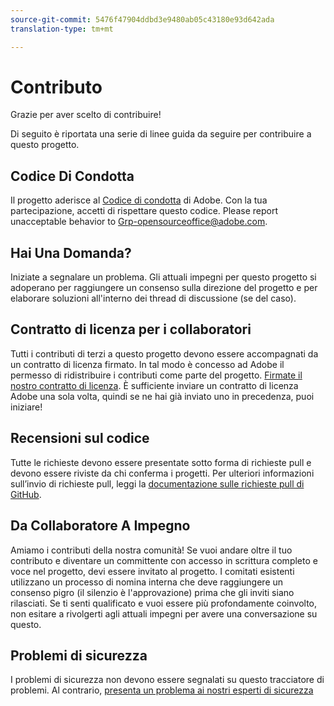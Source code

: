 ```yaml
---
source-git-commit: 5476f47904ddbd3e9480ab05c43180e93d642ada
translation-type: tm+mt

---
```

# Contributo

Grazie per aver scelto di contribuire!

Di seguito è riportata una serie di linee guida da seguire per contribuire a questo progetto.

## Codice Di Condotta

Il progetto aderisce al [Codice di condotta](code-of-conduct.md) di Adobe. Con la tua partecipazione, accetti di rispettare questo codice. Please report unacceptable behavior to
[Grp-opensourceoffice@adobe.com](mailto:Grp-opensourceoffice@adobe.com).

## Hai Una Domanda?

Iniziate a segnalare un problema. Gli attuali impegni per questo progetto si adoperano per raggiungere un consenso sulla direzione del progetto e per elaborare soluzioni all&#39;interno dei thread di discussione (se del caso).

## Contratto di licenza per i collaboratori

Tutti i contributi di terzi a questo progetto devono essere accompagnati da un contratto di licenza firmato. In tal modo è concesso ad Adobe il permesso di ridistribuire i contributi come parte del progetto. [Firmate il nostro contratto di licenza](http://opensource.adobe.com/cla.html). È sufficiente inviare un contratto di licenza Adobe una sola volta, quindi se ne hai già inviato uno in precedenza, puoi iniziare!

## Recensioni sul codice

Tutte le richieste devono essere presentate sotto forma di richieste pull e devono essere riviste da chi conferma i progetti. Per ulteriori informazioni sull’invio di richieste pull, leggi la [documentazione sulle richieste pull di GitHub](https://help.github.com/articles/about-pull-requests/).

<!--
Lastly, please follow the [pull request template](PULL_REQUEST_TEMPLATE.md) when
submitting a pull request!
-->

## Da Collaboratore A Impegno

Amiamo i contributi della nostra comunità! Se vuoi andare oltre il tuo contributo e diventare un committente con accesso in scrittura completo e voce nel progetto, devi essere invitato al progetto. I comitati esistenti utilizzano un processo di nomina interna che deve raggiungere un consenso pigro (il silenzio è l&#39;approvazione) prima che gli inviti siano rilasciati. Se ti senti qualificato e vuoi essere più profondamente coinvolto, non esitare a rivolgerti agli attuali impegni per avere una conversazione su questo.

## Problemi di sicurezza

I problemi di sicurezza non devono essere segnalati su questo tracciatore di problemi. Al contrario, [presenta un problema ai nostri esperti di sicurezza](https://helpx.adobe.com/security/alertus.html)
